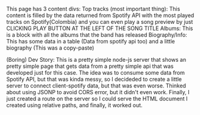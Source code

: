 This page has 3 content divs:
  Top tracks (most important thing): This content is filled by the data returned from Spotify API with the most played tracks on Spotify(Colombia) and you can even play a song preview by just CLICKING PLAY BUTTON AT THE LEFT OF THE SONG TITLE
  Albums: This is a block with all the albums that the band has released
  Biography/Info: This has some data in a table (Data from spotify api too) and a little biography (This was a copy-paste)



(Boring) Dev Story:
This is a pretty simple node-js server that shows an pretty simple page that gets data from a pretty simple api that was developed just for this case.
The idea was to consume some data from Spotify API, but that was kinda messy, so I decideded to create a little server to connect client-spotify data, but that was even worse.
Thinked about using JSONP to avoid CORS error, but it didn't even work.
Finally, I just created a route on the server so I could serve the HTML document I created using relative paths, and finally, it worked out.
